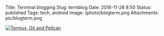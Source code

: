 Title: Terminal blogging
Slug: termblog
Date: 2016-11-28 8:50
Status: published
Tags: tech, android
image: {photo}blogterm.png
Attachments: pic/blogterm.png

[![Termux, Git and Pelican]({photo}blogterm.png "Termux, Git and Pelican")](/pic/blogterm.png)


